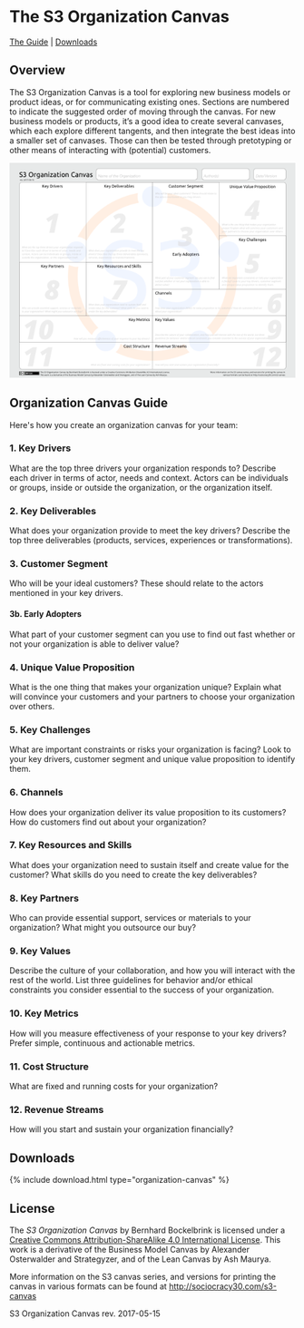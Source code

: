 # The S3 Organization Canvas

[The Guide](#organization-canvas-guide) | [Downloads](#downloads)

## Overview

The S3 Organization Canvas is a tool for exploring new business models or product ideas, or for communicating existing ones. Sections are numbered to indicate the suggested order of moving through the canvas. For new business models or products, it’s a good idea to create several canvases, which each explore different tangents, and then integrate the best ideas into a smaller set of canvases. Those can then be tested through pretotyping or other means of interacting with (potential) customers.

![](/img/s3-organization-canvas-sm.png)

## Organization Canvas Guide

Here's how you create an organization canvas for your team:

### 1. Key Drivers

What are the top three drivers your organization responds to? Describe each driver in terms of actor, needs and  context. Actors can be individuals or groups, inside or outside the organization, or the organization itself.

### 2. Key Deliverables

What does your organization provide to meet the key drivers? Describe the top three deliverables (products, services, experiences or transformations). 

### 3. Customer Segment

Who will be your ideal customers? These should relate to the actors mentioned in your key drivers.

#### 3b. Early Adopters

What part of your customer segment can you use to find out fast whether or not your organization is able to  deliver value?

### 4. Unique Value Proposition

What is the one thing that makes your organization unique? Explain what will convince your customers and your partners to choose your organization over others.

### 5. Key Challenges

What are important constraints or risks your organization is facing? Look to your key drivers, customer segment and unique value proposition to identify them.

### 6. Channels

How does your organization deliver its value proposition to its customers? How do customers find out about your organization?

### 7. Key Resources and Skills

What does your organization need to sustain itself and create value for the customer? What skills do you need to create the key deliverables?

### 8. Key Partners

Who can provide essential support, services or materials to your organization? What might you outsource our buy?

### 9. Key Values

Describe the culture of your collaboration, and how you will interact with the rest of the world. List three guidelines for behavior and/or ethical constraints you consider essential to the success of your organization.

### 10. Key Metrics

How will you measure effectiveness of your response to your key drivers? Prefer simple, continuous and actionable metrics.

### 11. Cost Structure

What are fixed and running costs for your organization?

### 12. Revenue Streams

How will you start and sustain your organization financially?

## Downloads

{% include download.html type="organization-canvas" %} 

## License

The _S3 Organization Canvas_ by Bernhard Bockelbrink is licensed under a [Creative Commons Attribution-ShareAlike 4.0 International License](https://creativecommons.org/licenses/by-sa/4.0/). This work is a derivative of the Business Model Canvas by Alexander Osterwalder and Strategyzer, and of the Lean Canvas by Ash Maurya. 

More information on the S3 canvas series, and versions for printing the canvas in various formats can be found at <http://sociocracy30.com/s3-canvas>

S3 Organization Canvas rev. 2017-05-15
